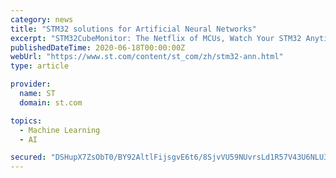 ```yaml
---
category: news
title: "STM32 solutions for Artificial Neural Networks"
excerpt: "STM32CubeMonitor: The Netflix of MCUs, Watch Your STM32 Anytime and Anywhere"
publishedDateTime: 2020-06-18T00:00:00Z
webUrl: "https://www.st.com/content/st_com/zh/stm32-ann.html"
type: article

provider:
  name: ST
  domain: st.com

topics:
  - Machine Learning
  - AI

secured: "DSHupX7ZsObT0/BY92AltlFijsgvE6t6/8SjvVU59NUvrsLd1R57V43U6NLU3qFgv5+ILJmiF6Fvykq+api/r/LQsrWoJgGegCw0hlvTjHQqYhARjxMjh/XSOKz54eB0YaEh+KIz3zfDCfAhL7zpdHV6Amc8jbpkM9mZyOq8lX53+2ULzSaK2lBkiNQ9Y74s8+lFTXQgrqMspf3c5S25XELiFUI3THbPOcHTtaqLCMHdnl6Mvg7vNRRCJTw7w/20Ok/6RXSOIClKazeqjKDbfzqQFadzy+raFmwxW2g0/NZ/cv0f1OE6TfD8k9sq5geC0TBeW5I1frnx6M+39JtcYg==;j/Q1yaMk59fwYZL/KSQXCw=="
---
```


